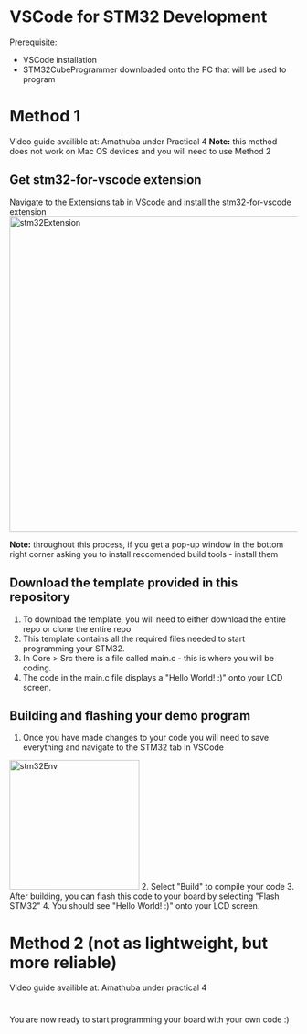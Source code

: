 # VSCode for STM32 Development
Prerequisite: 
- VSCode installation
- STM32CubeProgrammer downloaded onto the PC that will be used to program

# Method 1
Video guide availible at: Amathuba under Practical 4
**Note:** this method does not work on Mac OS devices and you will need to use Method 2
        
## Get stm32-for-vscode extension
Navigate to the Extensions tab in VScode and install the stm32-for-vscode extension
<img width="552" alt="stm32Extension" src="https://user-images.githubusercontent.com/15980541/231163351-1b747808-ca5e-4e39-8222-affb2877c4e8.PNG">

**Note:** throughout this process, if you get a pop-up window in the bottom right corner asking you to install reccomended build tools - install them

## Download the template provided in this repository 
1. To download the template, you will need to either download the entire repo or clone the entire repo
2. This template contains all the required files needed to start programming your STM32. 
3. In Core > Src there is a file called main.c - this is where you will be coding.
4. The code in the main.c file displays a "Hello World! :)" onto your LCD screen.

## Building and flashing your demo program
1. Once you have made changes to your code you will need to save everything and navigate to the STM32 tab in VSCode
<img width="227" alt="stm32Env" src="https://user-images.githubusercontent.com/15980541/231162914-8e7c5383-5801-4b5a-a456-ce18ea40541d.PNG">
2. Select "Build" to compile your code
3. After building, you can flash this code to your board by selecting "Flash STM32"
4. You should see "Hello World! :)" onto your LCD screen.

# Method 2 (not as lightweight, but more reliable)
Video guide availible at: Amathuba under practical 4
#

You are now ready to start programming your board with your own code :) 
